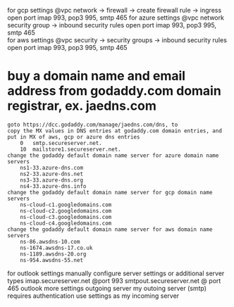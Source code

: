 for gcp settings
    @vpc network -> firewall -> create firewall rule -> ingress
        open port imap 993, pop3 995, smtp 465
for azure settings
    @vpc network security group -> inbound security rules
        open port imap 993, pop3 995, smtp 465      
for aws settings
    @vpc security -> security groups -> inbound security rules
        open port imap 993, pop3 995, smtp 465     

# buy a domain name and email address from godaddy.com domain registrar, ex. jaedns.com
    goto https://dcc.godaddy.com/manage/jaedns.com/dns, to
    copy the MX values in DNS entries at godaddy.com domain entries, and put in MX of aws, gcp or azure dns entries
        0   smtp.secureserver.net.
        10  mailstore1.secureserver.net.
    change the godaddy default domain name server for azure domain name servers
        ns1-33.azure-dns.com
        ns2-33.azure-dns.net
        ns3-33.azure-dns.org
        ns4-33.azure-dns.info
    change the godaddy default domain name server for gcp domain name servers
        ns-cloud-c1.googledomains.com
        ns-cloud-c2.googledomains.com
        ns-cloud-c3.googledomains.com
        ns-cloud-c4.googledomains.com
    change the godaddy default domain name server for aws domain name servers
        ns-86.awsdns-10.com
        ns-1674.awsdns-17.co.uk
        ns-1189.awsdns-20.org
        ns-954.awsdns-55.net

for outlook settings
manually configure server settings or additional server types
    imap.secureserver.net @port 993
    smtpout.secureserver.net @ port 465
outlook more settings
    outgoing server
        my outoing server (smtp) requires authentication
            use settings as my incoming server
